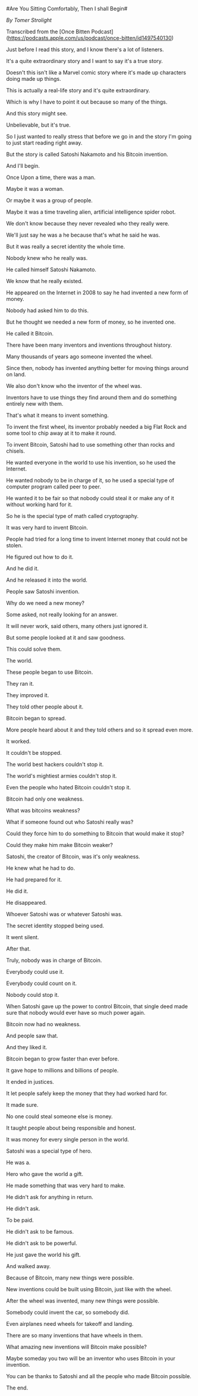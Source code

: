  

 

#Are You Sitting Comfortably, Then I shall Begin#

_By Tomer Strolight_ 

Transcribed from the [Once Bitten Podcast] (https://podcasts.apple.com/us/podcast/once-bitten/id1497540130)  

 

Just before I read this story, and I know there's a lot of listeners. 

It's a quite extraordinary story and I want to say it's a true story. 

Doesn't this isn't like a Marvel comic story where it's made up characters doing made up things. 

This is actually a real-life story and it's quite extraordinary. 

Which is why I have to point it out because so many of the things. 

And this story might see. 

Unbelievable, but it's true. 

So I just wanted to really stress that before we go in and the story I'm going to just start reading right away. 

But the story is called Satoshi Nakamoto and his Bitcoin invention. 

And I'll begin. 

Once Upon a time, there was a man. 

Maybe it was a woman. 

Or maybe it was a group of people. 

Maybe it was a time traveling alien, artificial intelligence spider robot. 

We don't know because they never revealed who they really were. 

We'll just say he was a he because that's what he said he was. 

But it was really a secret identity the whole time. 

Nobody knew who he really was. 

He called himself Satoshi Nakamoto. 

We know that he really existed. 

He appeared on the Internet in 2008 to say he had invented a new form of money. 

Nobody had asked him to do this. 

But he thought we needed a new form of money, so he invented one. 

He called it Bitcoin. 

There have been many inventors and inventions throughout history. 

Many thousands of years ago someone invented the wheel. 

Since then, nobody has invented anything better for moving things around on land. 

We also don't know who the inventor of the wheel was. 

Inventors have to use things they find around them and do something entirely new with them. 

That's what it means to invent something. 

To invent the first wheel, its inventor probably needed a big Flat Rock and some tool to chip away at it to make it round. 

To invent Bitcoin, Satoshi had to use something other than rocks and chisels. 

He wanted everyone in the world to use his invention, so he used the Internet. 

He wanted nobody to be in charge of it, so he used a special type of computer program called peer to peer. 

He wanted it to be fair so that nobody could steal it or make any of it without working hard for it. 

So he is the special type of math called cryptography. 

It was very hard to invent Bitcoin. 

People had tried for a long time to invent Internet money that could not be stolen. 

He figured out how to do it. 

And he did it. 

And he released it into the world. 

People saw Satoshi invention. 

Why do we need a new money? 

Some asked, not really looking for an answer. 

It will never work, said others, many others just ignored it. 

But some people looked at it and saw goodness. 

This could solve them. 

The world. 

These people began to use Bitcoin. 

They ran it. 

They improved it. 

They told other people about it. 

Bitcoin began to spread. 

More people heard about it and they told others and so it spread even more. 

It worked. 

It couldn't be stopped. 

The world best hackers couldn't stop it. 

The world's mightiest armies couldn't stop it. 

Even the people who hated Bitcoin couldn't stop it. 

Bitcoin had only one weakness. 

What was bitcoins weakness? 

What if someone found out who Satoshi really was? 

Could they force him to do something to Bitcoin that would make it stop? 

Could they make him make Bitcoin weaker? 

Satoshi, the creator of Bitcoin, was it's only weakness. 

He knew what he had to do. 

He had prepared for it. 

He did it. 

He disappeared. 

Whoever Satoshi was or whatever Satoshi was. 

The secret identity stopped being used. 

It went silent. 

After that. 

Truly, nobody was in charge of Bitcoin. 

Everybody could use it. 

Everybody could count on it. 

Nobody could stop it. 

When Satoshi gave up the power to control Bitcoin, that single deed made sure that nobody would ever have so much power again. 

Bitcoin now had no weakness. 

And people saw that. 

And they liked it. 

Bitcoin began to grow faster than ever before. 

It gave hope to millions and billions of people. 

It ended in justices. 

It let people safely keep the money that they had worked hard for. 

It made sure. 

No one could steal someone else is money. 

It taught people about being responsible and honest. 

It was money for every single person in the world. 

Satoshi was a special type of hero. 

He was a. 

Hero who gave the world a gift. 

He made something that was very hard to make. 

He didn't ask for anything in return. 

He didn't ask. 

To be paid. 

He didn't ask to be famous. 

He didn't ask to be powerful. 

He just gave the world his gift. 

And walked away. 

Because of Bitcoin, many new things were possible. 

New inventions could be built using Bitcoin, just like with the wheel. 

After the wheel was invented, many new things were possible. 

Somebody could invent the car, so somebody did. 

Even airplanes need wheels for takeoff and landing. 

There are so many inventions that have wheels in them. 

What amazing new inventions will Bitcoin make possible? 

Maybe someday you two will be an inventor who uses Bitcoin in your invention. 

You can be thanks to Satoshi and all the people who made Bitcoin possible. 

The end. 

 
